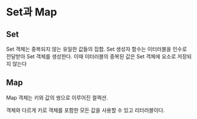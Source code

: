 # Set과 Map

## Set

Set 객체는 중복되지 않는 유일한 값들의 집합.
Set 생성자 함수는 이터러블을 인수로 전달받아 Set 객체를 생성한다. 이때 이터러블의 중복된 값은 Set 객체에 요소로 저장되지 않는다

## Map

Map 객체는 키와 값의 쌍으로 이루어진 컬렉션.

객체와 다르게 키로 객체를 포함한 모든 값을 사용할 수 있고 리터러블이다.
